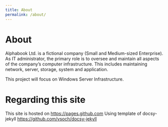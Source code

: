 ```yaml
---
title: About
permalink: /about/
---
```


# About

Alphabook Ltd. is a fictional company (Small and Medium-sized Enterprise). As IT administrator, the primary role is to oversee and maintain all aspects of the company’s computer infrastructure. This includes maintaining network, server, storage, system and application. 

This project will focus on Windows Server Infrastructure.

# Regarding this site
This site is hosted on https://pages.github.com
Using template of docsy-jekyll https://github.com/vsoch/docsy-jekyll

